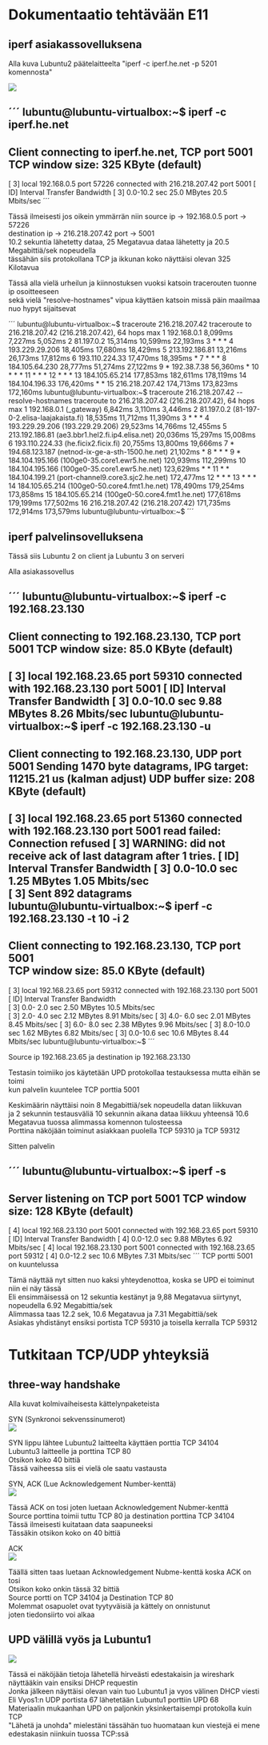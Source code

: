 # Dokumentaatio tehtävään E11

## iperf asiakassovelluksena

Alla kuva Lubuntu2 päätelaitteelta "iperf -c iperf.he.net -p 5201 komennosta"

![](documentation/E11/Lubuntu2_iperfc.png)<br/>
 

´´´
lubuntu@lubuntu-virtualbox:~$ iperf -c iperf.he.net
------------------------------------------------------------
Client connecting to iperf.he.net, TCP port 5001
TCP window size:  325 KByte (default)
------------------------------------------------------------
[  3] local 192.168.0.5 port 57226 connected with 216.218.207.42 port 5001
[ ID] Interval       Transfer     Bandwidth
[  3]  0.0-10.2 sec  25.0 MBytes  20.5 Mbits/sec
´´´

Tässä ilmeisesti jos oikein ymmärrän niin source ip -> 192.168.0.5 port -> 57226<br/>
destination ip -> 216.218.207.42 port -> 5001<br/>
10.2 sekuntia lähetetty dataa, 25 Megatavua dataa lähetetty ja 20.5 Megabittiä/sek nopeudella<br/>
tässähän siis protokollana TCP ja ikkunan koko näyttäisi olevan 325 Kilotavua<br/>

Tässä alla vielä urheilun ja kiinnostuksen vuoksi katsoin tracerouten tuonne ip osoitteeseen<br/>
sekä vielä "resolve-hostnames" vipua käyttäen katsoin missä päin maailmaa nuo hypyt sijaitsevat<br/>

´´´
lubuntu@lubuntu-virtualbox:~$ traceroute 216.218.207.42
traceroute to 216.218.207.42 (216.218.207.42), 64 hops max
  1   192.168.0.1  8,099ms  7,227ms  5,052ms 
  2   81.197.0.2  15,314ms  10,599ms  22,193ms 
  3   *  *  * 
  4   193.229.29.206  18,405ms  17,680ms  18,429ms 
  5   213.192.186.81  13,216ms  26,173ms  17,812ms 
  6   193.110.224.33  17,470ms  18,395ms  * 
  7   *  *  * 
  8   184.105.64.230  28,777ms  51,274ms  27,122ms 
  9   *  192.38.7.38  56,360ms  * 
 10   *  *  * 
 11   *  *  * 
 12   *  *  * 
 13   184.105.65.214  177,853ms  182,611ms  178,119ms 
 14   184.104.196.33  176,420ms  *  * 
 15   216.218.207.42  174,713ms  173,823ms  172,160ms 
lubuntu@lubuntu-virtualbox:~$ traceroute 216.218.207.42 --resolve-hostnames
traceroute to 216.218.207.42 (216.218.207.42), 64 hops max
  1   192.168.0.1 (_gateway)  6,842ms  3,110ms  3,446ms 
  2   81.197.0.2 (81-197-0-2.elisa-laajakaista.fi)  18,535ms  11,712ms  11,390ms 
  3   *  *  * 
  4   193.229.29.206 (193.229.29.206)  29,523ms  14,766ms  12,455ms 
  5   213.192.186.81 (ae3.bbr1.hel2.fi.ip4.elisa.net)  20,036ms  15,297ms  15,008ms 
  6   193.110.224.33 (he.ficix2.ficix.fi)  20,755ms  13,800ms  19,666ms 
  7   *  194.68.123.187 (netnod-ix-ge-a-sth-1500.he.net)  21,102ms  * 
  8   *  *  * 
  9   *  184.104.195.166 (100ge0-35.core1.ewr5.he.net)  120,939ms  112,299ms 
 10   184.104.195.166 (100ge0-35.core1.ewr5.he.net)  123,629ms  *  * 
 11   *  *  184.104.199.21 (port-channel9.core3.sjc2.he.net)  172,477ms 
 12   *  *  * 
 13   *  *  * 
 14   184.105.65.214 (100ge0-50.core4.fmt1.he.net)  178,490ms  179,254ms  173,858ms 
 15   184.105.65.214 (100ge0-50.core4.fmt1.he.net)  177,618ms  179,199ms  177,502ms 
 16   216.218.207.42 (216.218.207.42)  171,735ms  172,914ms  173,579ms 
lubuntu@lubuntu-virtualbox:~$ 
´´´

## iperf palvelinsovelluksena

Tässä siis Lubuntu 2 on client ja Lubuntu 3 on serveri<br/>

Alla asiakassovellus<br/>

´´´
lubuntu@lubuntu-virtualbox:~$ iperf -c 192.168.23.130
------------------------------------------------------------
Client connecting to 192.168.23.130, TCP port 5001
TCP window size: 85.0 KByte (default)
------------------------------------------------------------
[  3] local 192.168.23.65 port 59310 connected with 192.168.23.130 port 5001
[ ID] Interval       Transfer     Bandwidth
[  3]  0.0-10.0 sec  9.88 MBytes  8.26 Mbits/sec
lubuntu@lubuntu-virtualbox:~$ iperf -c 192.168.23.130 -u
------------------------------------------------------------
Client connecting to 192.168.23.130, UDP port 5001
Sending 1470 byte datagrams, IPG target: 11215.21 us (kalman adjust)
UDP buffer size:  208 KByte (default)
------------------------------------------------------------
[  3] local 192.168.23.65 port 51360 connected with 192.168.23.130 port 5001
read failed: Connection refused
[  3] WARNING: did not receive ack of last datagram after 1 tries.
[ ID] Interval       Transfer     Bandwidth
[  3]  0.0-10.0 sec  1.25 MBytes  1.05 Mbits/sec                                             
[  3] Sent 892 datagrams                                                                     
lubuntu@lubuntu-virtualbox:~$ iperf -c 192.168.23.130 -t 10 -i 2
------------------------------------------------------------                                 
Client connecting to 192.168.23.130, TCP port 5001                                           
TCP window size: 85.0 KByte (default)                                                        
------------------------------------------------------------                                 
[  3] local 192.168.23.65 port 59312 connected with 192.168.23.130 port 5001                 
[ ID] Interval       Transfer     Bandwidth                                                  
[  3]  0.0- 2.0 sec  2.50 MBytes  10.5 Mbits/sec                                             
[  3]  2.0- 4.0 sec  2.12 MBytes  8.91 Mbits/sec
[  3]  4.0- 6.0 sec  2.01 MBytes  8.45 Mbits/sec
[  3]  6.0- 8.0 sec  2.38 MBytes  9.96 Mbits/sec
[  3]  8.0-10.0 sec  1.62 MBytes  6.82 Mbits/sec
[  3]  0.0-10.6 sec  10.6 MBytes  8.44 Mbits/sec
lubuntu@lubuntu-virtualbox:~$ 
´´´

Source ip 192.168.23.65 ja destination ip 192.168.23.130<br/>

Testasin toimiiko jos käytetään UPD protokollaa testauksessa mutta eihän se toimi<br/>
kun palvelin kuuntelee TCP porttia 5001<br/>

Keskimäärin näyttäisi noin 8 Megabittiä/sek nopeudella datan liikkuvan<br/>
ja 2 sekunnin testausväliä 10 sekunnin aikana dataa liikkuu yhteensä 10.6 Megatavua
tuossa alimmassa komennon tulosteessa<br/>
Porttina näköjään toiminut asiakkaan puolella TCP 59310 ja TCP 59312<br/>

Sitten palvelin<br/>

´´´
lubuntu@lubuntu-virtualbox:~$ iperf -s
------------------------------------------------------------
Server listening on TCP port 5001
TCP window size:  128 KByte (default)
------------------------------------------------------------
[  4] local 192.168.23.130 port 5001 connected with 192.168.23.65 port 59310
[ ID] Interval       Transfer     Bandwidth
[  4]  0.0-12.0 sec  9.88 MBytes  6.92 Mbits/sec
[  4] local 192.168.23.130 port 5001 connected with 192.168.23.65 port 59312
[  4]  0.0-12.2 sec  10.6 MBytes  7.31 Mbits/sec
´´´
TCP portti 5001 on kuuntelussa<br/>

Tämä näyttää nyt sitten nuo kaksi yhteydenottoa, koska se UPD ei toiminut niin ei näy tässä<br/>
Eli ensimmäisessä on 12 sekuntia kestänyt ja 9,88 Megatavua siirtynyt, nopeudella 6.92 Megabittia/sek<br/>
Alimmassa taas 12.2 sek, 10.6 Megatavua ja 7.31 Megabittiä/sek<br/>
Asiakas yhdistänyt ensiksi portista TCP 59310 ja toisella kerralla TCP 59312<br/>

# Tutkitaan TCP/UDP yhteyksiä

## three-way handshake

Alla kuvat kolmivaiheisesta kättelynpaketeista

SYN (Synkronoi sekvenssinumerot)<br/>
![](documentation/E11/Wireshark_threewayhandshake.png)<br/>

SYN lippu lähtee Lubuntu2 laitteelta käyttäen porttia TCP 34104<br/>
Lubuntu3 laitteelle ja porttina TCP 80<br/>
Otsikon koko 40 bittiä<br/>
Tässä vaiheessa siis ei vielä ole saatu vastausta<br/>

SYN, ACK (Lue Acknowledgement Number-kenttä)<br/>
![](documentation/E11/Wireshark_threewayhandshake2.png)<br/>

Tässä ACK on tosi joten luetaan Acknowledgement Nubmer-kenttä<br/>
Source porttina toimii tuttu TCP 80 ja destination porttina TCP 34104<br/>
Tässä ilmeisesti kuitataan data saapuneeksi<br/>
Tässäkin otsikon koko on 40 bittiä<br/>

ACK<br/>
![](documentation/E11/Wireshark_threewayhandshake3.png)<br/>

Täällä sitten taas luetaan Acknowledgement Nubme-kenttä koska ACK on tosi<br/>
Otsikon koko onkin tässä 32 bittiä<br/>
Source portti on TCP 34104 ja Destination TCP 80<br/>
Molemmat osapuolet ovat tyytyväisiä ja kättely on onnistunut<br/>
joten tiedonsiirto voi alkaa<br/>

## UPD välillä vyös ja Lubuntu1

![](documentation/E11/Wireshark_UPD_DHCP.png)<br/>

Tässä ei näköjään tietoja lähetellä hirveästi edestakaisin ja wireshark näyttääkin vain ensiksi DHCP requestin<br/>
Jonka jälkeen näyttäisi olevan vain tuo Lubuntu1 ja vyos välinen DHCP viesti<br/>
Eli Vyos1:n UDP portista 67 lähetetään Lubuntu1 porttiin UPD 68<br/>
Materiaalin mukaanhan UPD on paljonkin yksinkertaisempi protokolla kuin TCP<br/>
"Lähetä ja unohda" mielestäni tässähän tuo huomataan kun viestejä ei mene edestakasin niinkuin tuossa TCP:ssä<br/>